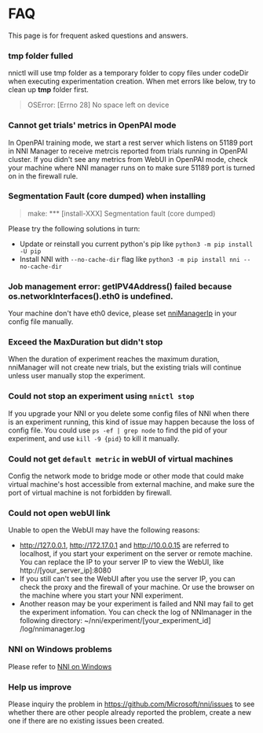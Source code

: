 # FAQ

This page is for frequent asked questions and answers.

### tmp folder fulled
nnictl will use tmp folder as a temporary folder to copy files under codeDir when executing experimentation creation.
When met errors like below, try to clean up **tmp** folder first.
> OSError: [Errno 28] No space left on device

### Cannot get trials' metrics in OpenPAI mode
In OpenPAI training mode, we start a rest server which listens on 51189 port in NNI Manager to receive metrcis reported from trials running in OpenPAI cluster. If you didn't see any metrics from WebUI in OpenPAI mode, check your machine where NNI manager runs on to make sure 51189 port is turned on in the firewall rule.

### Segmentation Fault (core dumped) when installing
> make: *** [install-XXX] Segmentation fault (core dumped)

Please try the following solutions in turn:
* Update or reinstall you current python's pip like `python3 -m pip install -U pip`
* Install NNI with `--no-cache-dir` flag like `python3 -m pip install nni --no-cache-dir`

### Job management error: getIPV4Address() failed because os.networkInterfaces().eth0 is undefined.
Your machine don't have eth0 device, please set [nniManagerIp](ExperimentConfig.md) in your config file manually.

### Exceed the MaxDuration but didn't stop
When the duration of experiment reaches the maximum duration, nniManager will not create new trials, but the existing trials will continue unless user manually stop the experiment. 

### Could not stop an experiment using `nnictl stop`
If you upgrade your NNI or you delete some config files of NNI when there is an experiment running, this kind of issue may happen because the loss of config file. You could use `ps -ef | grep node` to find the pid of your experiment, and use `kill -9 {pid}` to kill it manually.

### Could not get `default metric` in webUI of virtual machines
Config the network mode to bridge mode or other mode that could make virtual machine's host accessible from external machine, and make sure the port of virtual machine is not forbidden by firewall.

### Could not open webUI link
Unable to open the WebUI may have the following reasons:

* http://127.0.0.1, http://172.17.0.1 and http://10.0.0.15 are referred to localhost, if you start your experiment on the server or remote machine. You can replace the IP to your server IP to view the WebUI, like http://[your_server_ip]:8080
* If you still can't see the WebUI after you use the server IP, you can check the proxy and the firewall of your machine. Or use the browser on the machine where you start your NNI experiment.
* Another reason may be your experiment is failed and NNI may fail to get the experiment infomation. You can check the log of NNImanager in the following directory: ~/nni/experiment/[your_experiment_id] /log/nnimanager.log

### NNI on Windows problems
Please refer to [NNI on Windows](NniOnWindows.md) 

### Help us improve
Please inquiry the problem in https://github.com/Microsoft/nni/issues to see whether there are other people already reported the problem, create a new one if there are no existing issues been created.

